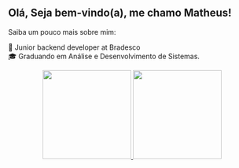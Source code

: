 ## Olá, Seja bem-vindo(a), me chamo Matheus!

Saiba um pouco mais sobre mim:

🔭 Junior backend developer at Bradesco 
<br>
🎓 Graduando em Análise e Desenvolvimento de Sistemas.

<div align="center">
  <a href="https://github.com/matheusmedeirosn">
  <img height="180em" src="https://github-readme-stats.vercel.app/api?username=matheusmedeirosn&show_icons=true&theme=blue-green&include_all_commits=true&count_private=true"/>
  <img height="180em" src="https://github-readme-stats.vercel.app/api/top-langs/?username=matheusmedeirosn&layout=compact&langs_count=7&theme=blue-green"/>



<!--
<br>
⚡ Curiosidades: Gosto muito de estudar sobre pinturas do renascimento.
-->
